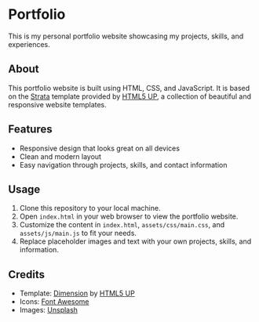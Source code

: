 # Portfolio

This is my personal portfolio website showcasing my projects, skills, and experiences.

## About

This portfolio website is built using HTML, CSS, and JavaScript. It is based on the [Strata](https://html5up.net/strata) template provided by [HTML5 UP](https://html5up.net/), a collection of beautiful and responsive website templates.

## Features

- Responsive design that looks great on all devices
- Clean and modern layout
- Easy navigation through projects, skills, and contact information

## Usage

1. Clone this repository to your local machine.
2. Open `index.html` in your web browser to view the portfolio website.
3. Customize the content in `index.html`, `assets/css/main.css`, and `assets/js/main.js` to fit your needs.
4. Replace placeholder images and text with your own projects, skills, and information.

## Credits

- Template: [Dimension](https://html5up.net/dimension) by [HTML5 UP](https://html5up.net/)
- Icons: [Font Awesome](https://fontawesome.com/)
- Images: [Unsplash](https://unsplash.com/)